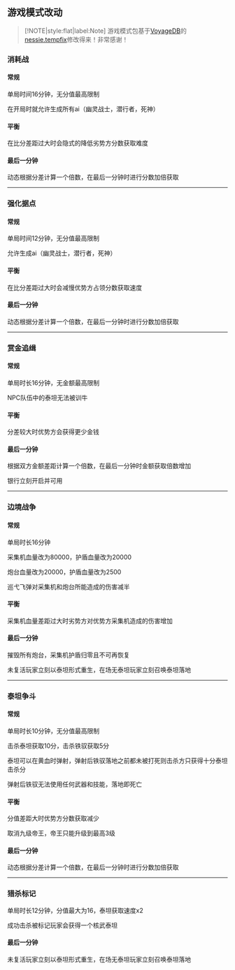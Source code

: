 ## 游戏模式改动

> [!NOTE|style:flat|label:Note]
> 游戏模式包基于[VoyageDB](https://github.com/DBmaoha)的[nessie.tempfix](https://github.com/DBmaoha/Super.Mixed.Game/tree/nessie-tempfix)修改得来！非常感谢！

### 消耗战

#### 常规

单局时间16分钟，无分值最高限制

在开局时就允许生成所有ai（幽灵战士，潜行者，死神）

#### 平衡

在比分差距过大时会隐式的降低劣势方分数获取难度

#### 最后一分钟

动态根据分差计算一个倍数，在最后一分钟时进行分数加倍获取

----

### 强化据点

#### 常规

单局时间12分钟，无分值最高限制

允许生成ai（幽灵战士，潜行者，死神）

#### 平衡

在比分差距过大时会减慢优势方占领分数获取速度

#### 最后一分钟

动态根据分差计算一个倍数，在最后一分钟时进行分数加倍获取

----

### 赏金追缉

#### 常规

单局时长16分钟，无金额最高限制

NPC队伍中的泰坦无法被训牛

#### 平衡

分差较大时优势方会获得更少金钱

#### 最后一分钟

根据双方金额差距计算一个倍数，在最后一分钟时金额获取倍数增加

银行立刻开启并可用

----

### 边境战争

#### 常规

单局时长16分钟

采集机血量改为80000，护盾血量改为20000

炮台血量改为20000，护盾血量改为2500

巡弋飞弹对采集机和炮台所能造成的伤害减半

#### 平衡

采集机血量差距过大时劣势方对优势方采集机造成的伤害增加

#### 最后一分钟

摧毁所有炮台，采集机护盾归零且不可再恢复

未复活玩家立刻以泰坦形式重生，在场无泰坦玩家立刻召唤泰坦落地

----

### 泰坦争斗

#### 常规

单局时长10分钟，无分值最高限制

击杀泰坦获取10分，击杀铁驭获取5分

泰坦可以在黄血时弹射，弹射后铁驭落地之前都未被打死则击杀方只获得十分泰坦击杀分

弹射后铁驭无法使用任何武器和技能，落地即死亡

#### 平衡

分值差距大时优势方分数获取减少

取消九级帝王，帝王只能升级到最高3级

#### 最后一分钟

动态根据分差计算一个倍数，在最后一分钟时进行分数加倍获取

<!--
----

### 夺旗

#### 常规

单局时长10分钟，取消重生冷却时间，分值最大为5

允许生成ai（幽灵战士，潜行者，死神）

从敌方基地夺取旗帜会获得核武泰坦

将旗帜成功夺回我方基地会获得巡弋飞弹

#### 平衡

¯\\\_( ͡° ͜ʖ ͡°)\_/¯

#### 最后一分钟

未复活玩家立刻以泰坦形式重生，在场无泰坦玩家立刻召唤泰坦落地
-->
----

### 猎杀标记

单局时长12分钟，分值最大为16，泰坦获取速度x2

成功击杀被标记玩家会获得一个核武泰坦

#### 最后一分钟

未复活玩家立刻以泰坦形式重生，在场无泰坦玩家立刻召唤泰坦落地